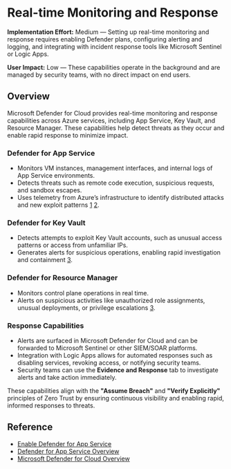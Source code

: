 # Real-time Monitoring and Response

**Implementation Effort:** Medium — Setting up real-time monitoring and response requires enabling Defender plans, configuring alerting and logging, and integrating with incident response tools like Microsoft Sentinel or Logic Apps.

**User Impact:** Low — These capabilities operate in the background and are managed by security teams, with no direct impact on end users.

## Overview

Microsoft Defender for Cloud provides real-time monitoring and response capabilities across Azure services, including App Service, Key Vault, and Resource Manager. These capabilities help detect threats as they occur and enable rapid response to minimize impact.

### Defender for App Service

- Monitors VM instances, management interfaces, and internal logs of App Service environments.
- Detects threats such as remote code execution, suspicious requests, and sandbox escapes.
- Uses telemetry from Azure’s infrastructure to identify distributed attacks and new exploit patterns [1](https://learn.microsoft.com/en-us/azure/defender-for-cloud/tutorial-enable-app-service-plan) [2](https://learn.microsoft.com/en-us/azure/defender-for-cloud/defender-for-app-service-introduction).

### Defender for Key Vault

- Detects attempts to exploit Key Vault accounts, such as unusual access patterns or access from unfamiliar IPs.
- Generates alerts for suspicious operations, enabling rapid investigation and containment [3](https://learn.microsoft.com/en-us/azure/defender-for-cloud/defender-for-cloud-introduction).

### Defender for Resource Manager

- Monitors control plane operations in real time.
- Alerts on suspicious activities like unauthorized role assignments, unusual deployments, or privilege escalations [3](https://learn.microsoft.com/en-us/azure/defender-for-cloud/defender-for-cloud-introduction).

### Response Capabilities

- Alerts are surfaced in Microsoft Defender for Cloud and can be forwarded to Microsoft Sentinel or other SIEM/SOAR platforms.
- Integration with Logic Apps allows for automated responses such as disabling services, revoking access, or notifying security teams.
- Security teams can use the **Evidence and Response** tab to investigate alerts and take action immediately.

These capabilities align with the **"Assume Breach"** and **"Verify Explicitly"** principles of Zero Trust by ensuring continuous visibility and enabling rapid, informed responses to threats.

## Reference

- [Enable Defender for App Service](https://learn.microsoft.com/en-us/azure/defender-for-cloud/tutorial-enable-app-service-plan)
- [Defender for App Service Overview](https://learn.microsoft.com/en-us/azure/defender-for-cloud/defender-for-app-service-introduction)
- [Microsoft Defender for Cloud Overview](https://learn.microsoft.com/en-us/azure/defender-for-cloud/defender-for-cloud-introduction)
